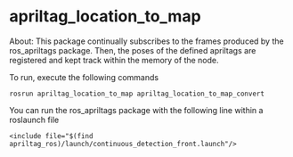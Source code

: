 # apriltag_location_to_map

About: This package continually subscribes to the frames produced by the ros_apriltags package. Then, the poses of the defined apriltags are registered and kept track within the memory of the node.

To run, execute the following commands
```
rosrun apriltag_location_to_map apriltag_location_to_map_convert
```

You can run the ros_apriltags package with the following line within a roslaunch file
```
<include file="$(find apriltag_ros)/launch/continuous_detection_front.launch"/>
```
